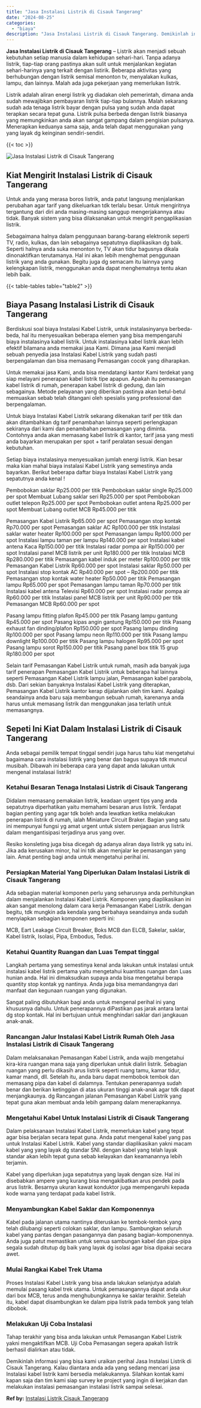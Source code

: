 ```yaml
---
title: "Jasa Instalasi Listrik di Cisauk Tangerang"
date: "2024-08-25"
categories: 
  - "biaya"
description: "Jasa Instalasi Listrik di Cisauk Tangerang. Demikinlah informasi yang bisa kami uraikan perihal Jasa Instalasi Listrik di Cisauk Tangerang. Kalau diantara an..."
---
```


**Jasa Instalasi Listrik di Cisauk Tangerang** – Listrik akan menjadi sebuah kebutuhan setiap manusia dalam kehidupan sehari-hari. Tanpa adanya listrik, tiap-tiap orang pastinya akan sulit untuk menjalankan kegiatan sehari-harinya yang terkait dengan listirik. Beberapa aktivitas yang berhubungan dengan listrik semisal menonton tv, menyalakan kulkas, lampu, dan lainnya. Malah ada juga pekerjaan yang memerlukan listrik.

Listrik adalah aliran energi listrik yg diadakan oleh pemerintah, dimana anda sudah mewajibkan pembayaran listrik tiap-tiap bulannya. Malah sekarang sudah ada tenaga listrik bayar dengan pulsa yang sudah anda dapat terapkan secara tepat guna. Listrik pulsa berbeda dengan listrik biasanya yang memungkinkan anda akan sangat gampang dalam pengisian pulsanya. Menerapkan keduanya sama saja, anda telah dapat menggunakan yang yang layak dg keinginan sendiri-sendiri.

{{< toc >}}

![Jasa Instalasi Listrik di Cisauk Tangerang](/images/instalasi-listrik-murah38.png)

## Kiat Mengirit Instalasi Listrik di Cisauk Tangerang

Untuk anda yang merasa boros listrik, anda patut langsung menjalankan perubahan agar tarif yang dikeluarkan tdk terlalu besar. Untuk mengiritnya tergantung dari diri anda masing-masing sanggup mengerjakannya atau tidak. Banyak sistem yang bisa dilaksanakan untuk mengirit pengaplikasian listrik.

Sebagaimana halnya dalam penggunaan barang-barang elektronik seperti TV, radio, kulkas, dan lain sebagainya sepatutnya diaplikasikan dg baik. Seperti halnya anda suka menonton tv, TV akan tidur bagusnya dikala dinonaktifkan terutamanya. Hal ini akan lebih menghemat penggunaan listrik yang anda gunakan. Begitu juga dg semacam itu lainnya yang kelengkapan listrik, menggunakan anda dapat menghematnya tentu akan lebih baik.

{{< table-tables table="table2" >}}

## Biaya Pasang Instalasi Listrik di Cisauk Tangerang

Berdiskusi soal biaya Instalasi Kabel Listrik, untuk instalasinyanya berbeda-beda, hal itu menyesuaikan beberapa elemen yang bisa mempengaruhi biaya instalasinya kabel listrik. Untuk instalasinya kabel listrik akan lebih efektif bilamana anda memakai jasa Kami. Dimana jasa Kami menjadi sebuah penyedia jasa Instalasi Kabel Listrik yang sudah pasti berpengalaman dan bisa memasang Pemasangan cocok yang diharapkan.

Untuk memakai jasa Kami, anda bisa mendatangi kantor Kami terdekat yang siap melayani penerapan kabel listrik tipe apapun. Apakah itu pemasangan kabel listrik di rumah, penerapan kabel listrik di gedung, dan lain sebagainya. Metode pelayanan yang diberikan pastinya akan betul-betul memuaskan sebab telah ditangani oleh spesialis yang professional dan berpengalaman.

Untuk biaya Instalasi Kabel Listrik sekarang dikenakan tarif per titik dan akan ditambahkan dg tarif penambahan lainnya seperti perlengkapan sekiranya dari kami dan penambahan pemasangan yang diminta. Contohnya anda akan memasang kabel listrik di kantor, tarif jasa yang mesti anda bayarkan merupakan per spot + tarif peralatan sesuai dengan kebutuhan.

Setiap biaya instalasinya menyesuaikan jumlah energi listrik. Kian besar maka kian mahal biaya instalasi Kabel Listrik yang semestinya anda bayarkan. Berikut beberapa daftar biaya Instalasi Kabel Listrik yang sepatutnya anda kenal !

Pembobokan saklar Rp25.000 per titik Pembobokan saklar single Rp25.000 per spot Membuat Lubang saklar seri Rp25.000 per spot Pembobokan outlet telepon Rp25.000 per spot Pembobokan outlet antena Rp25.000 per spot Membuat Lubang outlet MCB Rp45.000 per titik

Pemasangan Kabel Listrik Rp65.000 per spot Pemasangan stop kontak Rp70.000 per spot Pemasangan saklar AC Rp100.000 per titik Instalasi saklar water heater Rp100.000 per spot Pemasangan lampu Rp100.000 per spot Instalasi lampu taman per lampu Rp140.000 per spot Instalasi kabel antena Kaca Rp150.000 per titik Instalasi radar pompa air Rp150.000 per spot Instalasi panel MCB listrik per unit Rp180.000 per titik Instalasi MCB Rp280.000 per titik Pemasangan kabel induk per meter Rp100.000 per titik Pemasangan Kabel Listrik Rp60.000 per spot Instalasi saklar Rp50.000 per spot Instalasi stop kontak AC Rp40.000 per spot – Rp200.000 per titik Pemasangan stop kontak water heater Rp50.000 per titik Pemasangan lampu Rp65.000 per spot Pemasangan lampu taman Rp70.000 per titik Instalasi kabel antena Televisi Rp60.000 per spot Instalasi radar pompa air Rp60.000 per titik Instalasi panel MCB listrik per unit Rp90.000 per titik Pemasangan MCB Rp60.000 per spot

Pasang lampu fitting plafon Rp45.000 per titik Pasang lampu gantung Rp45.000 per spot Pasang kipas angin gantung Rp150.000 per titik Pasang exhaust fan dinding/plafon Rp150.000 per spot Pasang lampu dinding Rp100.000 per spot Pasang lampu neon Rp110.000 per titik Pasang lampu downlight Rp100.000 per titik Pasang lampu halogen Rp95.000 per spot Pasang lampu sorot Rp150.000 per titik Pasang panel box titik 15 grup Rp180.000 per spot

Selain tarif Pemasangan Kabel Listrik untuk rumah, masih ada banyak juga tarif penerapan Pemasangan Kabel Listrik untuk beberapa hal lainnya seperti Pemasangan Kabel Listrik lampu jalan, Pemasangan kabel parabola, dsb. Dari sekian banyaknya Instalasi Kabel Listrik yang diterapkan, Pemasangan Kabel Listrik kantor kerap dijalankan oleh tim kami. Apalagi seandainya anda baru saja membangun sebuah rumah, karenanya anda harus untuk memasang listrik dan menggunakan jasa terlatih untuk memasangnya.

## Sepeti Ini Kiat Dalam Instalasi Listrik di Cisauk Tangerang


Anda sebagai pemilik tempat tinggal sendiri juga harus tahu kiat mengetahui bagaimana cara instalasi listrik yang benar dan bagus supaya tdk muncul musibah. Dibawah ini beberapa cara yang dapat anda lakukan untuk mengenal instalasai listrik!

### Ketahui Besaran Tenaga Instalasi Listrik di Cisauk Tangerang

Didalam memasang pemakaian listrik, keadaan urgent tips yang anda sepatutnya diperhatikan yaitu memahami besaran arus listrik. Terdapat bagian penting yang agar tdk boleh anda lewatkan ketika melakukan penerapan listrik di rumah, ialah Miniature Circuit Braker. Bagian yang satu ini mempunyai fungsi yg amat urgent untuk sistem penjagaan arus listrik dalam mengantisipasi terjadinya arus yang over.

Resiko konsleting juga bisa dicegah dg adanya aliran daya listrik yg satu ini. Jika ada kerusakan minor, hal ini tdk akan menjalar ke pemasangan yang lain. Amat penting bagi anda untuk mengetahui perihal ini.

### Persiapkan Material Yang Diperlukan Dalam Instalasi Listrik di Cisauk Tangerang

Ada sebagian material komponen perlu yang seharusnya anda perhitungkan dalam menjalankan Instalasi Kabel Listrik. Komponen yang diaplikasikan ini akan sangat menolong dalam cara kerja Pemasangan Kabel Listrik. dengan begitu, tdk mungkin ada kendala yang berbahaya seandainya anda sudah menyiapkan sebagian komponen seperti ini:

MCB, Eart Leakage Circuit Breaker, Boks MCB dan ELCB, Sakelar, saklar, Kabel listrik, Isolasi, Pipa, Embodus, Tedus.

### Ketahui Quantity Ruangan dan Luas Tempat tinggal

Langkah pertama yang semestinya kenal anda lakukan untuk instalasi untuk instalasi kabel listrik pertama yaitu mengetahui kuantitas ruangan dan Luas hunian anda. Hal ini dimaksudkan supaya anda bisa mengetahui berapa quantity stop kontak yg nantinya. Anda juga bisa memandangnya dari manfaat dan kegunaan ruangan yang digunakan.

Sangat paling dibutuhkan bagi anda untuk mengenal perihal ini yang khususnya dahulu. Untuk penerapannya diPastikan pas jarak antara lantai dg stop kontak. Hal ini bertujuan untuk menghindari saklar dari jangkauan anak-anak.

### Rancangan Jalur Instalasi Kabel Listrik Rumah Oleh Jasa Instalasi Listrik di Cisauk Tangerang

Dalam melaksanakan Pemasangan Kabel Listrik, anda wajib mengetahui kira-kira ruangan mana saja yang diperlukan untuk dialiri listrik. Sebagian ruangan yang perlu dikasih arus listrik seperti ruang tamu, kamar tidur, kamar mandi, dll. Setelah itu, anda baru dapat membobok tembok dan memasang pipa dan kabel di dalamnya. Tentukan penerapannya sudah benar dan berikan ketinggian di atas ukuran tinggi anak-anak agar tdk dapat menjangkaunya. dg Rancangan jalanan Pemasangan Kabel Listrik yang tepat guna akan membuat anda lebih gampang dalam menerapkannya.

### Mengetahui Kabel Untuk Instalasi Listrik di Cisauk Tangerang

Dalam pelaksanaan Instalasi Kabel Listrik, memerlukan kabel yang tepat agar bisa berjalan secara tepat guna. Anda patut mengenal kabel yang pas untuk Instalasi Kabel Listrik. Kabel yang standar diaplikasikan yakni macam kabel yang yang layak dg standar SNI. dengan kabel yang telah layak standar akan lebih tepat guna sebab kelayakan dan keamanannya lebih terjamin.

Kabel yang diperlukan juga sepatutnya yang layak dengan size. Hal ini disebabkan ampere yang kurang bisa mengakibatkan arus pendek pada arus listrik. Besarnya ukuran kawat konduktor juga mempengaruhi kepada kode warna yang terdapat pada kabel listrik.

### Menyambungkan Kabel Saklar dan Komponennya

Kabel pada jalanan utama nantinya diteruskan ke tembok-tembok yang telah dilubangi seperti colokan saklar, dan lampu. Sambungkan seluruh kabel yang pantas dengan pasangannya dan pasang bagian-komponennya. Anda juga patut memastikan untuk semua sambungan kabel dan pipa-pipa segala sudah ditutup dg baik yang layak dg isolasi agar bisa dipakai secara awet.

### Mulai Rangkai Kabel Trek Utama

Proses Instalasi Kabel Listrik yang bisa anda lakukan selanjutya adalah memulai pasang kabel trek utama. Untuk pemasangannya dapat anda ukur dari box MCB, terus anda menghubungkannya ke saklar terakhir. Setelah itu, kabel dapat disambungkan ke dalam pipa listrik pada tembok yang telah dibobok.

### Melakukan Uji Coba Instalasi

Tahap terakhir yang bisa anda lakukan untuk Pemasangan Kabel Listrik yakni mengaktifkan MCB. Uji Coba Pemasangan segera apakah listrik berhasil dialirkan atau tidak.

Demikinlah informasi yang bisa kami uraikan perihal Jasa Instalasi Listrik di Cisauk Tangerang. Kalau diantara anda ada yang sedang mencari jasa Instalasi kabel listrik kami bersedia melakukannya. Silahkan kontak kami kapan saja dan tim kami siap survey ke project yang ingin di kerjakan dan melakukan instalasi pemasangan instalasi listrik sampai selesai.

**Ref by:** [Instalasi Listrik Cisauk Tangerang](https://id.wikipedia.org/wiki/Instalasi)
